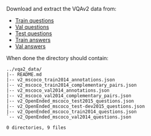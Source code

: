 Download and extract the VQAv2 data from:

* [Train questions](http://visualqa.org/data/mscoco/vqa/v2_Questions_Train_mscoco.zip)
* [Val questions](http://visualqa.org/data/mscoco/vqa/v2_Questions_Val_mscoco.zip)
* [Test questions](http://visualqa.org/data/mscoco/vqa/v2_Questions_Test_mscoco.zip)
* [Train answers](http://visualqa.org/data/mscoco/vqa/v2_Annotations_Train_mscoco.zip)
* [Val answers](http://visualqa.org/data/mscoco/vqa/v2_Annotations_Val_mscoco.zip) 

When done the directory should contain:
```
../vqa2_data/
|-- README.md
|-- v2_mscoco_train2014_annotations.json
|-- v2_mscoco_train2014_complementary_pairs.json
|-- v2_mscoco_val2014_annotations.json
|-- v2_mscoco_val2014_complementary_pairs.json
|-- v2_OpenEnded_mscoco_test2015_questions.json
|-- v2_OpenEnded_mscoco_test-dev2015_questions.json
|-- v2_OpenEnded_mscoco_train2014_questions.json
`-- v2_OpenEnded_mscoco_val2014_questions.json

0 directories, 9 files

```
